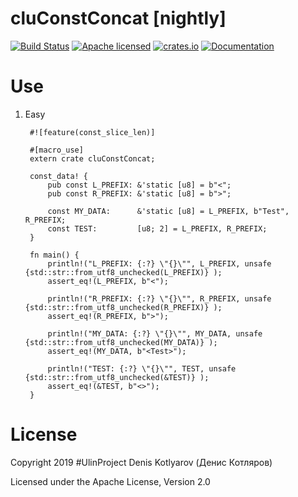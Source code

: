 # cluConstConcat [nightly]
[![Build Status](https://travis-ci.org/clucompany/cluConstConcat.svg?branch=master)](https://travis-ci.org/clucompany/cluConstConcat)
[![Apache licensed](https://img.shields.io/badge/license-Apache%202.0-blue.svg)](./LICENSE)
[![crates.io](http://meritbadge.herokuapp.com/cluConstConcat)](https://crates.io/crates/cluConstConcat)
[![Documentation](https://docs.rs/cluConstConcat/badge.svg)](https://docs.rs/cluConstConcat)

# Use

1. Easy

		#![feature(const_slice_len)]

		#[macro_use]
		extern crate cluConstConcat;

		const_data! {
			pub const L_PREFIX:	&'static [u8] = b"<";
			pub const R_PREFIX:	&'static [u8] = b">";

			const MY_DATA:		&'static [u8] = L_PREFIX, b"Test", R_PREFIX;
			const TEST:			[u8; 2] = L_PREFIX, R_PREFIX;
		}

		fn main() {
			println!("L_PREFIX: {:?} \"{}\"", L_PREFIX, unsafe {std::str::from_utf8_unchecked(L_PREFIX)} );
			assert_eq!(L_PREFIX, b"<");

			println!("R_PREFIX: {:?} \"{}\"", R_PREFIX, unsafe {std::str::from_utf8_unchecked(R_PREFIX)} );
			assert_eq!(R_PREFIX, b">");

			println!("MY_DATA: {:?} \"{}\"", MY_DATA, unsafe {std::str::from_utf8_unchecked(MY_DATA)} );
			assert_eq!(MY_DATA, b"<Test>");

			println!("TEST: {:?} \"{}\"", TEST, unsafe {std::str::from_utf8_unchecked(&TEST)} );
			assert_eq!(&TEST, b"<>");
		}
	


# License

Copyright 2019 #UlinProject Denis Kotlyarov (Денис Котляров)

Licensed under the Apache License, Version 2.0
